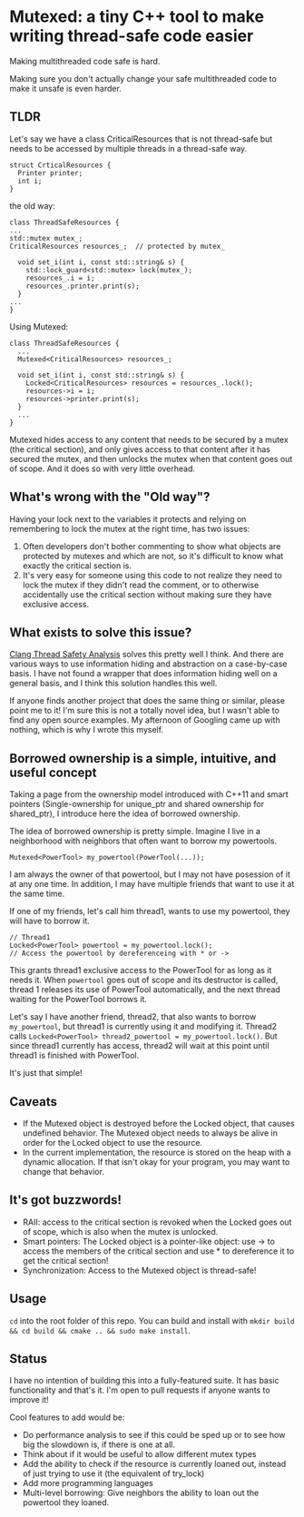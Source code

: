 # Mutexed: a tiny C++ tool to make writing thread-safe code easier

Making multithreaded code safe is hard.

Making sure you don't actually change your safe multithreaded code to make it unsafe is even harder.

## TLDR

Let's say we have a class CriticalResources that is not thread-safe but needs to be accessed by multiple threads in a thread-safe way.
```
struct CrticalResources {
  Printer printer;
  int i;
}
```
the old way:
```
class ThreadSafeResources {
...
std::mutex mutex_;
CriticalResources resources_;  // protected by mutex_

  void set_i(int i, const std::string& s) {
    std::lock_guard<std::mutex> lock(mutex_);
    resources_.i = i;
    resources_.printer.print(s);
  }
...
}
```
Using Mutexed:
```
class ThreadSafeResources {
  ...
  Mutexed<CriticalResources> resources_;

  void set_i(int i, const std::string& s) {
    Locked<CriticalResources> resources = resources_.lock();
    resources->i = i;
    resources->printer.print(s);
  }
  ...
}
```

Mutexed hides access to any content that needs to be secured by a mutex (the critical section), and only gives access to that content after it has secured the mutex, and then unlocks the mutex when that content goes out of scope. And it does so with very little overhead.

## What's wrong with the "Old way"?

Having your lock next to the variables it protects and relying on remembering to lock the mutex at the right time, has two issues:
1. Often developers don't bother commenting to show what objects are protected by mutexes and which are not, so it's difficult to know what exactly the critical section is.
2. It's very easy for someone using this code to not realize they need to lock the mutex if they didn't read the comment, or to otherwise accidentally use the critical section without making sure they have exclusive access.

## What exists to solve this issue?

[Clang Thread Safety Analysis](https://clang.llvm.org/docs/ThreadSafetyAnalysis.html) solves this pretty well I think.
And there are various ways to use information hiding and abstraction on a case-by-case basis.
I have not found a wrapper that does information hiding well on a general basis, and I think this solution handles this well.

If anyone finds another project that does the same thing or similar, please point me to it! I'm sure this is not a totally novel idea, but I wasn't able to find any open source examples. My afternoon of Googling came up with nothing, which is why I wrote this myself.

## Borrowed ownership is a simple, intuitive, and useful concept
Taking a page from the ownership model introduced with C++11 and smart pointers (Single-ownership for unique_ptr and shared ownership for shared_ptr), I introduce here the idea of borrowed ownership.

The idea of borrowed ownership is pretty simple. Imagine I live in a neighborhood with neighbors that often want to borrow my powertools.
```
Mutexed<PowerTool> my_powertool(PowerTool(...));
```

I am always the owner of that powertool, but I may not have posession of it at any one time. In addition, I may have multiple friends that want to use it at the same time.

If one of my friends, let's call him thread1, wants to use my powertool, they will have to borrow it.
```
// Thread1
Locked<PowerTool> powertool = my_powertool.lock();
// Access the powertool by dereferenceing with * or ->
```

This grants thread1 exclusive access to the PowerTool for as long as it needs it. When `powertool` goes out of scope and its destructor is called, thread 1 releases its use of PowerTool automatically, and the next thread waiting for the PowerTool borrows it.

Let's say I have another friend, thread2, that also wants to borrow `my_powertool`, but thread1 is currently using it and modifying it. Thread2 calls `Locked<PowerTool> thread2_powertool = my_powertool.lock()`. But since thread1 currently has access, thread2 will wait at this point until thread1 is finished with PowerTool.

It's just that simple!

## Caveats
- If the Mutexed object is destroyed before the Locked object, that causes undefined behavior. The Mutexed object needs to always be alive in order for the Locked object to use the resource.
- In the current implementation, the resource is stored on the heap with a dynamic allocation. If that isn't okay for your program, you may want to change that behavior.

## It's got buzzwords!
- RAII: access to the critical section is revoked when the Locked goes out of scope, which is also when the mutex is unlocked.
- Smart pointers: The Locked object is a pointer-like object: use -> to access the members of the critical section and use * to dereference it to get the critical section!
- Synchronization: Access to the Mutexed object is thread-safe!

## Usage

`cd` into the root folder of this repo. You can build and install with `mkdir build && cd build && cmake .. && sudo make install`.


## Status

I have no intention of building this into a fully-featured suite. It has basic functionality and that's it. I'm open to pull requests if anyone wants to improve it!

Cool features to add would be:
- Do performance analysis to see if this could be sped up or to see how big the slowdown is, if there is one at all.
- Think about if it would be useful to allow different mutex types
- Add the ability to check if the resource is currently loaned out, instead of just trying to use it (the equivalent of try_lock)
- Add more programming languages
- Multi-level borrowing: Give neighbors the ability to loan out the powertool they loaned.
